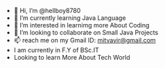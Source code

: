 - 👋 Hi, I’m @hellboy8780
- 🌱 I’m currently learning Java Language
- 👀 I’m interested in learnimg more About Coding 
- 💞️ I’m looking to collaborate on Small Java Projects
- 📫 reach me on my Gmail ID: mitvavir@gmail.com
- I am currently in F.Y of BSc.IT
- Looking to learn More About Tech World

